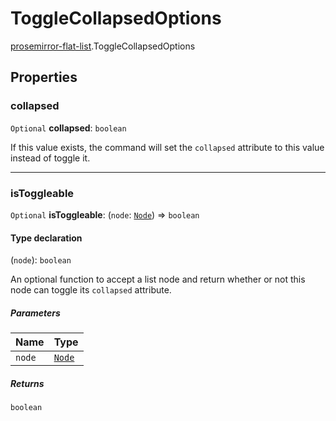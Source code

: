 # ToggleCollapsedOptions

[prosemirror-flat-list](../modules/prosemirror_flat_list.md).ToggleCollapsedOptions

## Properties

### collapsed

 `Optional` **collapsed**: `boolean`

If this value exists, the command will set the `collapsed` attribute to
this value instead of toggle it.

___

### isToggleable

 `Optional` **isToggleable**: (`node`: [`Node`]( https://prosemirror.net/docs/ref/#model.Node )) => `boolean`

#### Type declaration

(`node`): `boolean`

An optional function to accept a list node and return whether or not this
node can toggle its `collapsed` attribute.

##### Parameters

| Name | Type |
| :------ | :------ |
| `node` | [`Node`]( https://prosemirror.net/docs/ref/#model.Node ) |

##### Returns

`boolean`

